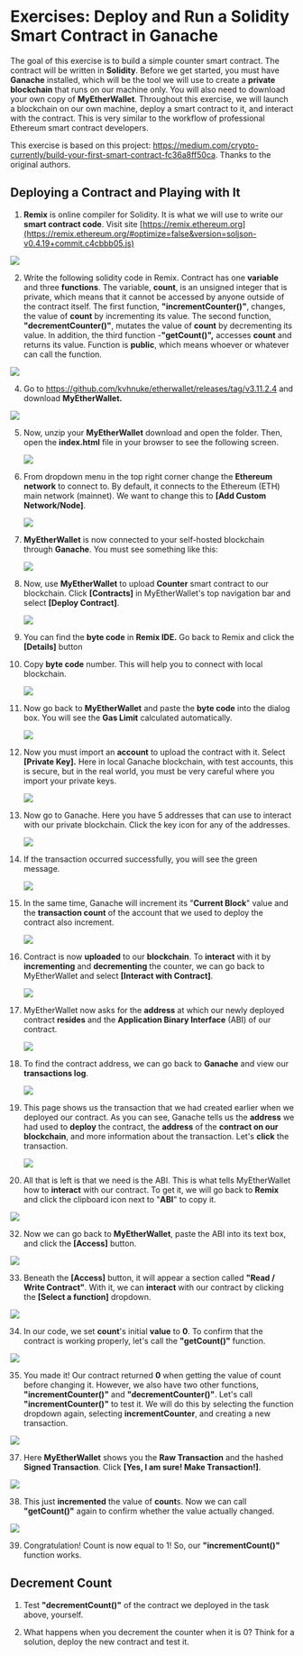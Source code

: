 # Exercises: Deploy and Run a Solidity Smart Contract in Ganache

The goal of this exercise is to build a simple counter smart contract.
The contract will be written in **Solidity**. Before we get started, you
must have **Ganache** installed, which will be the tool we will use to
create a **private blockchain** that runs on our machine only. You will
also need to download your own copy of **MyEtherWallet**. Throughout
this exercise, we will launch a blockchain on our own machine, deploy a
smart contract to it, and interact with the contract. This is very
similar to the workflow of professional Ethereum smart contract
developers.

This exercise is based on this project:
<https://medium.com/crypto-currently/build-your-first-smart-contract-fc36a8ff50ca>.
Thanks to the original authors.

Deploying a Contract and Playing with It
----------------------------------------

1.  **Remix** is online compiler for Solidity. It is what we will use to
    write our **smart contract code**. Visit site
    [https://remix.ethereum.org](https://remix.ethereum.org/#optimize=false&version=soljson-v0.4.19+commit.c4cbbb05.js)

![](/assets/exercises-deploy-a-smart-contract-in-ganache-01.png)

2.  Write the following solidity code in Remix. Contract has one
    **variable** and three **functions**. The variable, **count**, is an
    unsigned integer that is private, which means that it cannot be
    accessed by anyone outside of the contract itself. The first
    function, **"incrementCounter()"**, changes, the value of **count**
    by incrementing its value. The second function,
    **"decrementCounter()"**, mutates the value of **count** by
    decrementing its value. In addition, the third function
    -**"getCount()",** accesses **count** and returns its value.
    Function is **public**, which means whoever or whatever can call the
    function.

![](/assets/exercises-deploy-a-smart-contract-in-ganache-023.png)

4.  Go to
    <https://github.com/kvhnuke/etherwallet/releases/tag/v3.11.2.4> and
    download **MyEtherWallet.**

![](/assets/exercises-deploy-a-smart-contract-in-ganache-032.png)

5.  Now, unzip your **MyEtherWallet** download and open the folder.
    Then, open the **index.html** file in your browser to see the
    following screen.

    ![](/assets/exercises-deploy-a-smart-contract-in-ganache-033.png)

6.  From dropdown menu in the top right corner change the **Ethereum
    network** to connect to. By default, it connects to the Ethereum
    (ETH) main network (mainnet). We want to change this to **\[Add
    Custom Network/Node\]**.

    ![](/assets/exercises-deploy-a-smart-contract-in-ganache-036.png)

9.  **MyEtherWallet** is now connected to your self-hosted blockchain
    through **Ganache**. You must see something like this:

    ![](/assets/exercises-deploy-a-smart-contract-in-ganache-037.png)

10. Now, use **MyEtherWallet** to upload **Counter** smart contract to
    our blockchain. Click **\[Contracts\]** in MyEtherWallet's top
    navigation bar and select **\[Deploy Contract\]**.

    ![](/assets/exercises-deploy-a-smart-contract-in-ganache-03.png)

12. You can find the **byte code** in **Remix IDE.** Go back to Remix
    and click the **\[Details\]** button

13. Copy **byte code** number. This will help you to connect with local
    blockchain.

    ![](/assets/exercises-deploy-a-smart-contract-in-ganache-04.png)

14. Now go back to **MyEtherWallet** and paste the **byte code** into
    the dialog box. You will see the **Gas Limit** calculated
    automatically.

    ![](/assets/exercises-deploy-a-smart-contract-in-ganache-05.png)

15. Now you must import an **account** to upload the contract with it.
    Select **\[Private Key\].** Here in local Ganache blockchain, with
    test accounts, this is secure, but in the real world, you must be
    very careful where you import your private keys.

    ![](/assets/exercises-deploy-a-smart-contract-in-ganache-06.png)

16. Now go to Ganache. Here you have 5 addresses that can use to
    interact with our private blockchain. Click the key icon for any of
    the addresses.

    ![](/assets/exercises-deploy-a-smart-contract-in-ganache-014.png)

23. If the transaction occurred successfully, you will see the green
    message.

    ![](/assets/exercises-deploy-a-smart-contract-in-ganache-015.png)

24. In the same time, Ganache will increment its "**Current Block**"
    value and the **transaction count** of the account that we used to
    deploy the contract also increment.

    ![](/assets/exercises-deploy-a-smart-contract-in-ganache-016.png)

25. Contract is now **uploaded** to our **blockchain**. To **interact**
    with it by **incrementing** and **decrementing** the counter, we can
    go back to MyEtherWallet and select **\[Interact with Contract\]**.

    ![](/assets/exercises-deploy-a-smart-contract-in-ganache-017.png)

26. MyEtherWallet now asks for the **address** at which our newly
    deployed contract **resides** and the **Application Binary
    Interface** (ABI) of our contract.

    ![](/assets/exercises-deploy-a-smart-contract-in-ganache-018.png)

27. To find the contract address, we can go back to **Ganache** and view
    our **transactions log**.

    ![](/assets/exercises-deploy-a-smart-contract-in-ganache-019.png)

28. This page shows us the transaction that we had created earlier when
    we deployed our contract. As you can see, Ganache tells us the
    **address** we had used to **deploy** the contract, the **address**
    of the **contract on our blockchain**, and more information about
    the transaction. Let's **click** the transaction.

    ![](/assets/exercises-deploy-a-smart-contract-in-ganache-022.png)

31. All that is left is that we need is the ABI. This is what tells
    MyEtherWallet how to **interact** with our contract. To get it, we
    will go back to **Remix** and click the clipboard icon next to
    "**ABI**" to copy it.

![](/assets/exercises-deploy-a-smart-contract-in-ganache-024.png)

32. Now we can go back to **MyEtherWallet**, paste the ABI into its text
    box, and click the **\[Access\]** button.

![](/assets/exercises-deploy-a-smart-contract-in-ganache-025.png)

33. Beneath the **\[Access\]** button, it will appear a section called
    **"Read / Write Contract"**. With it, we can **interact** with our
    contract by clicking the **\[Select a function\]** dropdown.

![](/assets/exercises-deploy-a-smart-contract-in-ganache-026.png)

34. In our code, we set **count**'s initial **value** to **0**. To
    confirm that the contract is working properly, let's call the
    **"getCount()"** function.

![](/assets/exercises-deploy-a-smart-contract-in-ganache-027.png)

35. You made it! Our contract returned **0** when getting the value of
    count before changing it. However, we also have two other functions,
    **"incrementCounter()"** and **"decrementCounter()"**. Let's call
    **"incrementCounter()"** to test it. We will do this by selecting
    the function dropdown again, selecting **incrementCounter**, and
    creating a new transaction.

![](/assets/exercises-deploy-a-smart-contract-in-ganache-029.png)

37. Here **MyEtherWallet** shows you the **Raw Transaction** and the
    hashed **Signed Transaction**. Click **\[Yes, I am sure! Make
    Transaction!\]**.

![](/assets/exercises-deploy-a-smart-contract-in-ganache-030.png)

38. This just **incremented** the value of **count**s. Now we can call
    **"getCount()"** again to confirm whether the value actually
    changed.

![](/assets/exercises-deploy-a-smart-contract-in-ganache-031.png)

39. Congratulation! Count is now equal to 1! So, our
    **"incrementCount()"** function works.

Decrement Count
---------------

1.  Test **"decrementCount()"** of the contract we deployed in the task
    above, yourself.

2.  What happens when you decrement the counter when it is 0? Think for
    a solution, deploy the new contract and test it.
